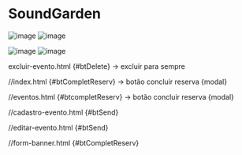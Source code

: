 # SoundGarden



![image](https://user-images.githubusercontent.com/88943961/160450092-592c8e3b-de1a-4560-ba7c-6e2976459026.png)
![image](https://user-images.githubusercontent.com/88943961/160696658-4ee1a1f8-53b7-4f9f-a366-14ca337a4224.png)

![image](https://user-images.githubusercontent.com/88943961/160696490-7bd2211d-ec88-4660-b1cd-1896fdcc0e77.png)
![image](https://user-images.githubusercontent.com/88943961/160696465-e12715cf-ee38-47a5-82d5-aa5f5937a699.png)


excluir-evento.html
{#btDelete} -> excluir para sempre

//index.html
{#btCompletReserv} -> botão concluir reserva {modal}

//eventos.html
{#btcompletReserv} -> botão concluir reserva {modal}

//cadastro-evento.html
{#btSend}

//editar-evento.html
{#btSend}

//form-banner.html
{#btCompletReserv}
